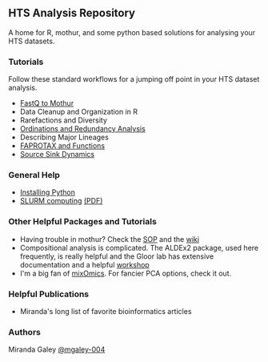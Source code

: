 ## HTS Analysis Repository

A home for R, mothur, and some python based solutions for analysing your HTS datasets.

### Tutorials

Follow these standard workflows for a jumping off point in your HTS dataset analysis.

- [FastQ to Mothur](https://mgaley-004.github.io/MiSeq-Analysis/Tutorials/fastQ2Mothur.html)
- Data Cleanup and Organization in R
- Rarefactions and Diversity
- [Ordinations and Redundancy Analysis](https://mgaley-004.github.io/MiSeq-Analysis/Tutorials/ordinationRDA.html)
- Describing Major Lineages
- [FAPROTAX and Functions](https://mgaley-004.github.io/MiSeq-Analysis/Tutorials/faprotax_demo.html)
- [Source Sink Dynamics](https://mgaley-004.github.io/MiSeq-Analysis/Tutorials/SourceSink.html)


### General Help

- [Installing Python](https://mgaley-004.github.io/MiSeq-Analysis/Help/Python.html)
- [SLURM computing](https://mgaley-004.github.io/MiSeq-Analysis/Tutorials/SLURM/SlurmTransition.html) [(PDF)](https://mgaley-004.github.io/MiSeq-Analysis/Help/meeting121820.pdf)

### Other Helpful Packages and Tutorials

- Having trouble in mothur? Check the [SOP](https://mothur.org/wiki/miseq_sop/) and the [wiki](https://mothur.org/wiki/mothur_manual/)
- Compositional analysis is complicated. The ALDEx2 package, used here frequently, is really helpful and the Gloor lab has extensive documentation and a helpful [workshop](https://github.com/ggloor/CoDa_microbiome_tutorial/wiki)
- I'm a big fan of [mixOmics](http://mixomics.org/). For fancier PCA options, check it out.


### Helpful Publications

- Miranda's long list of favorite bioinformatics articles

### Authors
Miranda Galey [@mgaley-004](https://github.com/mgaley-004/)
